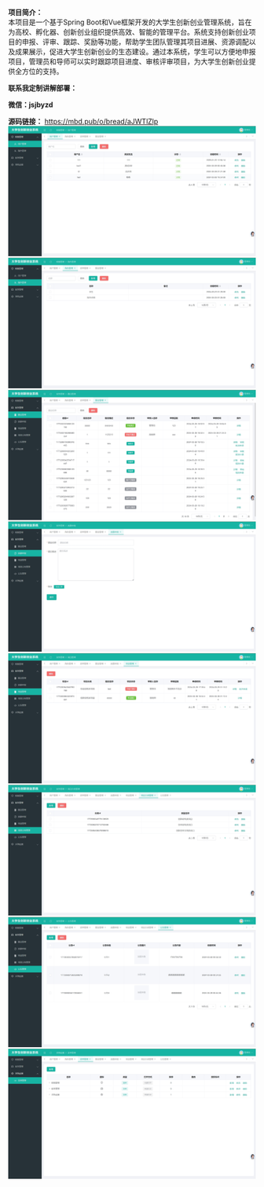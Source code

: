 **项目简介：**  
本项目是一个基于Spring Boot和Vue框架开发的大学生创新创业管理系统，旨在为高校、孵化器、创新创业组织提供高效、智能的管理平台。系统支持创新创业项目的申报、评审、跟踪、奖励等功能，帮助学生团队管理其项目进展、资源调配以及成果展示，促进大学生创新创业的生态建设。通过本系统，学生可以方便地申报项目，管理员和导师可以实时跟踪项目进度、审核评审项目，为大学生创新创业提供全方位的支持。

**联系我定制讲解部署：**  

**微信：jsjbyzd**

**源码链接：**  https://mbd.pub/o/bread/aJWTlZlp
![Image text](https://github.com/968626/College-students-innovation-and-entrepreneurship/blob/main/1.png)
![Image text](https://github.com/968626/College-students-innovation-and-entrepreneurship/blob/main/2.png)
![Image text](https://github.com/968626/College-students-innovation-and-entrepreneurship/blob/main/3.png)
![Image text](https://github.com/968626/College-students-innovation-and-entrepreneurship/blob/main/4.png)
![Image text](https://github.com/968626/College-students-innovation-and-entrepreneurship/blob/main/5.png)
![Image text](https://github.com/968626/College-students-innovation-and-entrepreneurship/blob/main/6.png)
![Image text](https://github.com/968626/College-students-innovation-and-entrepreneurship/blob/main/7.png)
![Image text](https://github.com/968626/College-students-innovation-and-entrepreneurship/blob/main/8.png)





